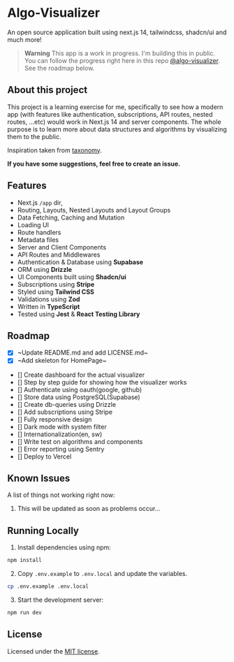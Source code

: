 # Algo-Visualizer

An open source application built using next.js 14, tailwindcss, shadcn/ui and much more!

> **Warning**
> This app is a work in progress. I'm building this in public. You can follow the progress right here in this repo [@algo-visualizer](https://github.com/wev1n/algo-visualizer).
> See the roadmap below.

## About this project

This project is a learning exercise for me, specifically to see how a modern app (with features like authentication, subscriptions, API routes, nested routes, ...etc) would work in Next.js 14 and server components. The whole purpose is to learn more about data structures and algorithms by visualizing them to the public.

Inspiration taken from [taxonomy](https://github.com/shadcn-ui/taxonomy).

**If you have some suggestions, feel free to create an issue.**

## Features

- Next.js `/app` dir,
- Routing, Layouts, Nested Layouts and Layout Groups
- Data Fetching, Caching and Mutation
- Loading UI
- Route handlers
- Metadata files
- Server and Client Components
- API Routes and Middlewares
- Authentication & Database using **Supabase**
- ORM using **Drizzle**
- UI Components built using **Shadcn/ui**
- Subscriptions using **Stripe**
- Styled using **Tailwind CSS**
- Validations using **Zod**
- Written in **TypeScript**
- Tested using **Jest** & **React Testing Library**

## Roadmap

- [x] ~Update README.md and add LICENSE.md~
- [x] ~Add skeleton for HomePage~
- [] Create dashboard for the actual visualizer
- [] Step by step guide for showing how the visualizer works
- [] Authenticate using oauth(google, github)
- [] Store data using PostgreSQL(Supabase)
- [] Create db-queries using Drizzle
- [] Add subscriptions using Stripe
- [] Fully responsive design
- [] Dark mode with system filter
- [] Internationalization(en, sw)
- [] Write test on algorithms and components
- [] Error reporting using Sentry
- [] Deploy to Vercel

## Known Issues

A list of things not working right now:

1. This will be updated as soon as problems occur...

## Running Locally

1. Install dependencies using npm:

```sh
npm install
```

2. Copy `.env.example` to `.env.local` and update the variables.

```sh
cp .env.example .env.local
```

3. Start the development server:

```sh
npm run dev
```

## License

Licensed under the [MIT license](https://github.com/wev1n/algo-visualizer/blob/master/LICENSE.md).
